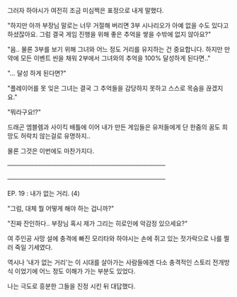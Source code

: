 그러자 하야시가 여전히 조금 미심쩍은 표정으로 내게 말했다.

"하지만 아까 부장님 말로는 너무 거절해 버리면 3부 시나리오가 아예 없을 수도 있다고 하셨잖아요. 그럼 결국 게임 진행을 위해 좋은 추억을 쌓을 수밖에 없지 않아요?"

"음.. 물론 3부를 보기 위해 그녀와 어느 정도 거리를 유지하는 건 중요합니다. 하지만 만약에 모든 이벤트 씬을 채워 2부에서 그녀와의 추억을 100% 달성하게 된다면.."

"... 달성 하게 된다면?"

"플레이어를 못 잊은 그녀는 결국 그 추억들을 감당하지 못하고 스스로 목숨을 끊겠지요."

"뭐라구요!?"

드래곤 엠블렘과 사이킥 배틀에 이어 내가 만든 게임들은 유저들에게 단 한줌의 꿈도 희망도 허락치 않는걸로 유명하지..

물론 그것은 이번에도 마찬가지다.

────────────────────────────────────

────────────────────────────────────

EP. 19 : 내가 없는 거리. (4)

"그럼, 대체 뭘 어떻게 해야 하는 겁니까?"

"진짜 잔인하다.. 부장님 혹시 제가 그리는 히로인에 악감정 있으세요?"

여 주인공 사망 설에 충격에 빠진 모리타와 하야시는 손에 쥐고 있는 젓가락으로 나를 찔러 죽일 기세였다.

역시나 '내가 없는 거리'는 이 시대를 살아가는 사람들에겐 다소 충격적인 스토리 전개방식 이었기에 어느 정도 이해가 가는 부분도 있었다.

나는 극도로 흥분한 그들을 진정 시킨 뒤 대답했다.